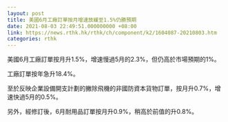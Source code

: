 ```yaml
---
layout: post
title: 美國6月工廠訂單按月增速放緩至1.5%仍勝預期
date: 2021-08-03 22:49:51.000000000 +08:00
link: https://news.rthk.hk/rthk/ch/component/k2/1604087-20210803.htm
categories: rthk
---
```


美國6月工廠訂單按月升1.5%，增速慢過5月的2.3%，但仍高於市場預期的1%。

工廠訂單按年急升18.4%。

至於反映企業設備開支計劃的撇除飛機的非國防資本貨物訂單，按月升0.7%，增速快過5月的0.5%。

另外，經修訂後，6月耐用品訂單按月升0.9%，稍高於前值的升0.8%。
